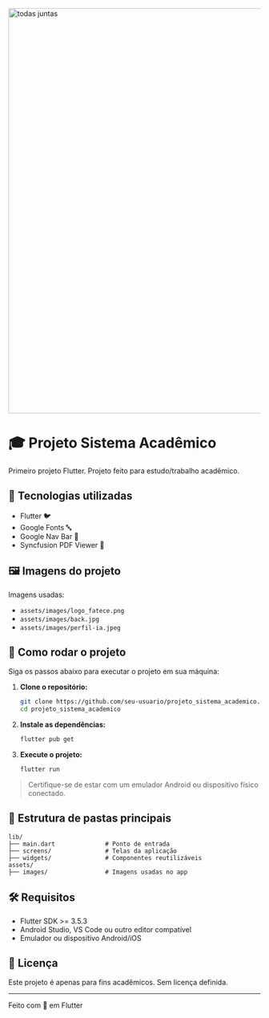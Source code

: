 <img width="808" alt="todas juntas" src="https://github.com/user-attachments/assets/52694937-9765-4fcd-b0ec-80082d6e5eb3">

# 🎓 Projeto Sistema Acadêmico

Primeiro projeto Flutter. Projeto feito para estudo/trabalho acadêmico.

## 📱 Tecnologias utilizadas

- Flutter 🐦
- Google Fonts 🔤
- Google Nav Bar 🧭
- Syncfusion PDF Viewer 📄

## 🖼️ Imagens do projeto

Imagens usadas:
- `assets/images/logo_fatece.png`
- `assets/images/back.jpg`
- `assets/images/perfil-ia.jpeg`

## 🚀 Como rodar o projeto

Siga os passos abaixo para executar o projeto em sua máquina:

1. **Clone o repositório:**
   ```bash
   git clone https://github.com/seu-usuario/projeto_sistema_academico.git
   cd projeto_sistema_academico
   ```

2. **Instale as dependências:**
   ```bash
   flutter pub get
   ```

3. **Execute o projeto:**
   ```bash
   flutter run
   ```

> Certifique-se de estar com um emulador Android ou dispositivo físico conectado.

## 📂 Estrutura de pastas principais

```plaintext
lib/
├── main.dart              # Ponto de entrada
├── screens/               # Telas da aplicação
├── widgets/               # Componentes reutilizáveis
assets/
├── images/                # Imagens usadas no app
```

## 🛠️ Requisitos

- Flutter SDK >= 3.5.3
- Android Studio, VS Code ou outro editor compatível
- Emulador ou dispositivo Android/iOS

## 📄 Licença

Este projeto é apenas para fins acadêmicos. Sem licença definida.

---

Feito com 💙 em Flutter




